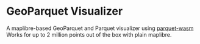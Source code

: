 # GeoParquet Visualizer
A maplibre-based GeoParquet and Parquet visualizer using [parquet-wasm](https://github.com/kylebarron/parquet-wasm/tree/v0.7.0)
Works for up to 2 million points out of the box with plain maplibre.
